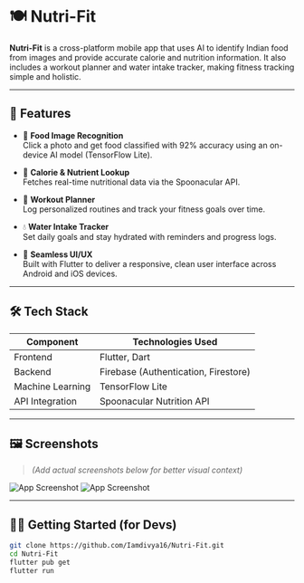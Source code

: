 # 🍽️ Nutri-Fit

**Nutri-Fit** is a cross-platform mobile app that uses AI to identify Indian food from images and provide accurate calorie and nutrition information. It also includes a workout planner and water intake tracker, making fitness tracking simple and holistic.

---

## 🚀 Features

- 📸 **Food Image Recognition**  
  Click a photo and get food classified with 92% accuracy using an on-device AI model (TensorFlow Lite).

- 🔢 **Calorie & Nutrient Lookup**  
  Fetches real-time nutritional data via the Spoonacular API.

- 💪 **Workout Planner**  
  Log personalized routines and track your fitness goals over time.

- 💧 **Water Intake Tracker**  
  Set daily goals and stay hydrated with reminders and progress logs.

- 📱 **Seamless UI/UX**  
  Built with Flutter to deliver a responsive, clean user interface across Android and iOS devices.

---

## 🛠️ Tech Stack

| Component         | Technologies Used                          |
|------------------|---------------------------------------------|
| Frontend         | Flutter, Dart                               |
| Backend          | Firebase (Authentication, Firestore)        |
| Machine Learning | TensorFlow Lite                             |
| API Integration  | Spoonacular Nutrition API                   |

---

## 🖼️ Screenshots

> *(Add actual screenshots below for better visual context)*

![App Screenshot](https://github.com/user-attachments/assets/80bee6c8-be72-4eef-8e65-5fd546d0a62f)
![App Screenshot](https://github.com/user-attachments/assets/895724d5-ef6f-4e67-ba23-93b01af5b491)

---

## 🧑‍💻 Getting Started (for Devs)

```bash
git clone https://github.com/Iamdivya16/Nutri-Fit.git
cd Nutri-Fit
flutter pub get
flutter run
